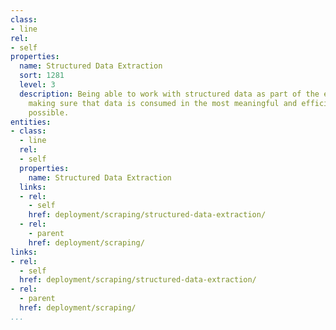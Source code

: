 ```yaml
---
class:
- line
rel:
- self
properties:
  name: Structured Data Extraction
  sort: 1281
  level: 3
  description: Being able to work with structured data as part of the extraction process,
    making sure that data is consumed in the most meaningful and efficient way as
    possible.
entities:
- class:
  - line
  rel:
  - self
  properties:
    name: Structured Data Extraction
  links:
  - rel:
    - self
    href: deployment/scraping/structured-data-extraction/
  - rel:
    - parent
    href: deployment/scraping/
links:
- rel:
  - self
  href: deployment/scraping/structured-data-extraction/
- rel:
  - parent
  href: deployment/scraping/
...
```

